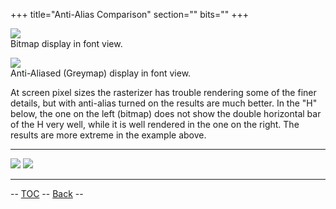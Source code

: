 +++
title="Anti-Alias Comparison"
section=""
bits=""
+++


![](img/AmbrosiaFV-bm.png)\
 Bitmap display in font view.

![](img/AmbrosiaFV.png)\
 Anti-Aliased (Greymap) display in font view.

At screen pixel sizes the rasterizer has trouble rendering some of the
finer details, but with anti-alias turned on the results are much
better. In the "H" below, the one on the left (bitmap) does not show the
double horizontal bar of the H very well, while it is well rendered in
the one on the right. The results are more extreme in the example above.

  --------------- ---------------
  ![](img/H-bm.png)   ![](img/H-gm.png)
  --------------- ---------------

-- [TOC](overview.html) -- [Back](fontview.html) --
